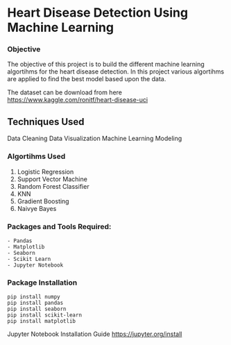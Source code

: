 # Heart Disease Detection Using Machine Learning


### Objective

The objective of this project is to build the different machine learning algortihms for the heart disease detection. In this project various algortihms are applied to find the best model based upon the data.

The dataset can be download from here https://www.kaggle.com/ronitf/heart-disease-uci

## Techniques Used

Data Cleaning
Data Visualization
Machine Learning Modeling

### Algortihms Used

1. Logistic Regression
2. Support Vector Machine
3. Random Forest Classifier
4. KNN
5. Gradient Boosting 
6. Naivye Bayes


### Packages and Tools Required:
```
- Pandas 
- Matplotlib
- Seaborn
- Scikit Learn
- Jupyter Notebook
```
### Package Installation
```
pip install numpy
pip install pandas
pip install seaborn
pip install scikit-learn
pip install matplotlib
```

Jupyter Notebook Installation Guide  https://jupyter.org/install
